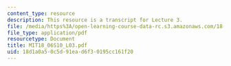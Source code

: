 ```yaml
---
content_type: resource
description: This resource is a transcript for Lecture 3.
file: /media/https%3A/open-learning-course-data-rc.s3.amazonaws.com/18-06-linear-algebra-spring-2010/18d1a0a50c5d91ead6f30195cc161f20_MIT18_06S10_L03.pdf
file_type: application/pdf
resourcetype: Document
title: MIT18_06S10_L03.pdf
uid: 18d1a0a5-0c5d-91ea-d6f3-0195cc161f20
---
```

